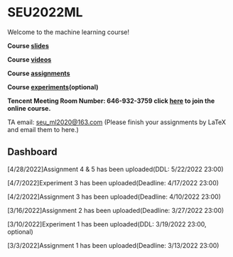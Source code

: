# SEU2022ML
Welcome to the machine learning course!

**Course [slides](https://drive.google.com/drive/folders/1O2OdBMZTHEew5UeZcqZHZmZkvIwjFuDN?usp=sharing)**

**Course [videos](https://drive.google.com/drive/folders/1D1KAoDcaJNOJTKW-zg9rjepSM-PvwzWJ?usp=sharing)**

**Course [assignments](https://drive.google.com/drive/folders/1TlCS8b2Qsdh3n7oxUlszGSfDycs7e0DU)**

**Course [experiments](https://drive.google.com/drive/folders/1K2WN_LeiAxf8cJM8OK7ckgHCiHN7eI62?usp=sharing)(optional)**

**Tencent Meeting Room Number: 646-932-3759 click [here](https://meeting.tencent.com/p/6469323759) to join the online course.**

TA email: seu_ml2020@163.com (Please finish your assignments by LaTeX and email them to here.)
## Dashboard
\[4/28/2022\]Assignment 4 & 5 has been uploaded(DDL: 5/22/2022 23:00)

\[4/7/2022\]Experiment 3 has been uploaded(Deadline: 4/17/2022 23:00)

\[4/2/2022\]Assignment 3 has been uploaded(Deadline: 4/10/2022 23:00)

\[3/16/2022\]Assignment 2 has been uploaded(Deadline: 3/27/2022 23:00)

\[3/10/2022\]Experiment 1 has been uploaded(DDL: 3/19/2022 23:00, optional)

\[3/3/2022\]Assignment 1 has been uploaded(Deadline: 3/13/2022 23:00)